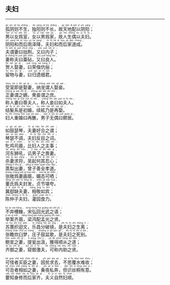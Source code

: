 ## 夫妇
---
<div>

<p>
<ruby><rb> 孤阴则不生，独阳则不长，故天地配以阴阳； </rb> <rt>gū  yīn  zé  bù  shēng ， dú  yáng  zé  bù  zhǎng ， gù  tiān  dì  pèi  yǐ  yīn  yáng ；</rt></ruby><BR>
<ruby><rb> 男以女爲室，女以男爲家，故人生偶以夫妇。 </rb> <rt>nán  yǐ  nǚ  wèi  shì ， nǚ  yǐ  nán  wèi  jiā ， gù  rén  shēng  ǒu  yǐ  fū  fù 。</rt></ruby><BR>
<ruby><rb> 阴阳和而后雨泽降，夫妇和而后家道成。 </rb> <rt>yīn  yáng  hé  ér  hòu  yǔ  zé  jiàng ， fū  fù  hé  ér  hòu  jiā  dào  chéng 。</rt></ruby><BR>
<ruby><rb> 夫谓妻曰拙荆，又曰内子； </rb> <rt>fū  wèi  qī  yuē  zhuō  jīng ， yòu  yuē  nèi  zi ；</rt></ruby><BR>
<ruby><rb> 妻称夫曰藁砧，又曰良人。 </rb> <rt>qī  chēng  fū  yuē  gǎo  zhēn ， yòu  yuē  liáng  rén 。</rt></ruby><BR>
<ruby><rb> 贺人娶妻，曰荣偕伉俪； </rb> <rt>hè  rén  qǔ  qī ， yuē  róng  xié  kàng  lì ；</rt></ruby><BR>
<ruby><rb> 留物与妻，曰归遗细君。 </rb> <rt>liú  wù  yǔ  qī ， yuē  guī  yí  xì  jūn 。</rt></ruby><BR></p>

<p>
<ruby><rb> 受室即是娶妻，纳宠谓人娶妾。 </rb> <rt>shòu  shì  jí  shì  qǔ  qī ， nà  chǒng  wèi  rén  qǔ  qiè 。</rt></ruby><BR>
<ruby><rb> 正妻谓之嫡，衆妾谓之庶。 </rb> <rt>zhèng  qī  wèi  zhī  dí ， zhòng  qiè  wèi  zhī  shù 。</rt></ruby><BR>
<ruby><rb> 称人妻曰尊夫人，称人妾曰如夫人。 </rb> <rt>chēng  rén  qī  yuē  zūn  fū  rén ， chēng  rén  qiè  yuē  rú  fū  rén 。</rt></ruby><BR>
<ruby><rb> 结髮系是初婚，续絃乃是再娶。 </rb> <rt>jié  fà  xì  shì  chū  hūn ， xù  xián  nǎi  shì  zài  qǔ 。</rt></ruby><BR>
<ruby><rb> 妇人重婚曰再醮，男子无偶曰鳏居。 </rb> <rt>fù  rén  chóng  hūn  yuē  zài  jiào ， nán  zǐ  wú  ǒu  yuē  guān  jū 。</rt></ruby><BR></p>

<p>
<ruby><rb> 如鼓瑟琴，夫妻好合之谓； </rb> <rt>rú  gǔ  sè  qín ， fū  qī  hǎo  hé  zhī  wèi ；</rt></ruby><BR>
<ruby><rb> 琴瑟不调，夫妇反目之词。 </rb> <rt>qín  sè  bù  diào ， fū  fù  fǎn  mù  zhī  cí 。</rt></ruby><BR>
<ruby><rb> 牝鸡司晨，比妇人之主事； </rb> <rt>pìn  jī  sī  chén ， bǐ  fù  rén  zhī  zhǔ  shì ；</rt></ruby><BR>
<ruby><rb> 河东狮吼，讥男子之畏妻。 </rb> <rt>hé  dōng  shī  hǒu ， jī  nán  zǐ  zhī  wèi  qī 。</rt></ruby><BR>
<ruby><rb> 杀妻求将，吴起何其忍心； </rb> <rt>shā  qī  qiú  jiāng ， wú  qǐ  hé  qí  rěn  xīn ；</rt></ruby><BR>
<ruby><rb> 蒸梨出妻，曾子善全孝道。 </rb> <rt>zhēng  lí  chū  qī ， zēng  zǐ  shàn  quán  xiào  dào 。</rt></ruby><BR>
<ruby><rb> 张敞爲妻画眉，媚态可哂； </rb> <rt>zhāng  chǎng  wèi  qī  huà  méi ， mèi  tài  kě  shěn ；</rt></ruby><BR>
<ruby><rb> 董氏爲夫封发，贞节堪夸。 </rb> <rt>dǒng  shì  wèi  fū  fēng  fā ， zhēn  jié  kān  kuā 。</rt></ruby><BR>
<ruby><rb> 冀郄缺夫妻，相敬如宾； </rb> <rt>jì  xì  quē  fū  qī ， xiàng  jìng  rú  bīn ；</rt></ruby><BR>
<ruby><rb> 陈仲子夫妇，灌园食力。 </rb> <rt>chén  zhòng  zi  fū  fù ， guàn  yuán  shí  lì 。</rt></ruby><BR></p>

<p>
<ruby><rb> 不弃槽糠，宋弘回光武之语； </rb> <rt>bù  qì  cáo  kāng ， sòng  hóng  huí  guāng  wǔ  zhī  yǔ ；</rt></ruby><BR>
<ruby><rb> 举案齐眉，梁鸿配孟光之贤。 </rb> <rt>jǔ  àn  qí  méi ， liáng  hóng  pèi  mèng  guāng  zhī  xián 。</rt></ruby><BR>
<ruby><rb> 苏蕙织迴文，乐昌分破镜，是夫妇之生离； </rb> <rt>sū  huì  zhī  huí  wén ， lè  chāng  fēn  pò  jìng ， shì  fū  fù  zhī  shēng  lí ；</rt></ruby><BR>
<ruby><rb> 张瞻炊臼梦，庄子鼓盆歌，是夫妇之死别。 </rb> <rt>zhāng  zhān  chuī  jiù  mèng ， zhuāng  zi  gǔ  pén  gē ， shì  fū  fù  zhī  sǐ  bié 。</rt></ruby><BR>
<ruby><rb> 鲍宣之妻，提瓮出汲，雅得顺从之道； </rb> <rt>bào  xuān  zhī  qī ， tí  wèng  chū  jí ， yǎ  dé  shùn  cóng  zhī  dào ；</rt></ruby><BR>
<ruby><rb> 齐御之妻，窥御激夫，可称内助之贤。 </rb> <rt>qí  yù  zhī  qī ， kuī  yù  jī  fū ， kě  chēng  nèi  zhù  zhī  xián 。</rt></ruby><BR></p>

<p>
<ruby><rb> 可怪者买臣之妻，因贫求去，不思覆水难收； </rb> <rt>kě  guài  zhě  mǎi  chén  zhī  qī ， yīn  pín  qiú  qù ， bù  sī  fù  shuǐ  nán  shōu ；</rt></ruby><BR>
<ruby><rb> 可丑者相如之妻，夤夜私奔，但识丝桐有意。 </rb> <rt>kě  chǒu  zhě  xiàng  rú  zhī  qī ， yín  yè  sī  bēn ， dàn  shí  sī  tóng  yǒu  yì 。</rt></ruby><BR>
<ruby><rb> 要知身修而后家齐，夫义自然妇顺。 </rb> <rt>yào  zhī  shēn  xiū  ér  hòu  jiā  qí ， fū  yì  zì  rán  fù  shùn 。</rt></ruby><BR></p>

</div>
